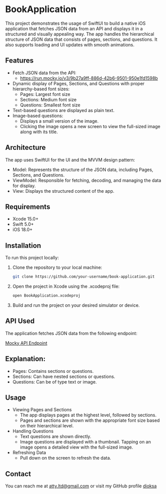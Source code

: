 # BookApplication

This project demonstrates the usage of SwiftUI to build a native iOS application that fetches JSON data from an API and displays it in a structured and visually appealing way. The app handles the hierarchical structure of JSON data that consists of pages, sections, and questions. It also supports loading and UI updates with smooth animations.

## Features
- Fetch JSON data from the API:
  - https://run.mocky.io/v3/9b27a9ff-886d-42b6-9501-950e1fd1598b
- Dynamic display of Pages, Sections, and Questions with proper hierarchy-based font sizes:
  - Pages: Largest font size
  - Sections: Medium font size
  - Questions: Smallest font size
- Text-based questions are displayed as plain text.
- Image-based questions:
  - Displays a small version of the image.
  - Clicking the image opens a new screen to view the full-sized image along with its title.

## Architecture
The app uses SwiftUI for the UI and the MVVM design pattern:

- Model: Represents the structure of the JSON data, including Pages, Sections, and Questions.
- ViewModel: Responsible for fetching, decoding, and managing the data for display.
- View: Displays the structured content of the app.

## Requirements
- Xcode 15.0+
- Swift 5.0+
- iOS 18.0+

## Installation

To run this project locally:

1. Clone the repository to your local machine:
   ```bash
   git clone https://github.com/your-username/book-application.git

2. Open the project in Xcode using the .xcodeproj file:
   ```bash
   open BookApplication.xcodeproj

3. Build and run the project on your desired simulator or device.

## API Used
The application fetches JSON data from the following endpoint:

[Mocky API Endpoint](https://run.mocky.io/v3/d403fba7-413f-40d8-bec2-afe6ef4e201e)

## Explanation:
- Pages: Contains sections or questions.
- Sections: Can have nested sections or questions.
- Questions: Can be of type text or image.

## Usage
- Viewing Pages and Sections
  - The app displays pages at the highest level, followed by sections.
  - Pages and sections are shown with the appropriate font size based on their hierarchical level.
- Handling Questions
  - Text questions are shown directly.
  - Image questions are displayed with a thumbnail. Tapping on an image opens a detailed view with the full-sized image.
- Refreshing Data
  - Pull down on the screen to refresh the data.

## Contact
You can reach me at atty.ltd@gmail.com or visit my GitHub profile [dioksa](https://github.com/dioksa)
